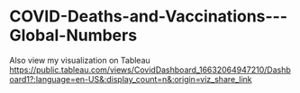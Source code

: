 # COVID-Deaths-and-Vaccinations---Global-Numbers

Also view my visualization on Tableau 
https://public.tableau.com/views/CovidDashboard_16632064947210/Dashboard1?:language=en-US&:display_count=n&:origin=viz_share_link
